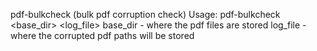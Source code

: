 pdf-bulkcheck (bulk pdf corruption check)
Usage: pdf-bulkcheck <base_dir> <log_file>
    base_dir - where the pdf files are stored
    log_file - where the corrupted pdf paths will be stored
